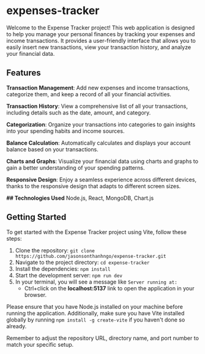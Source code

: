 # expenses-tracker
Welcome to the Expense Tracker project! This web application is designed to help you manage your personal finances by tracking your expenses and income transactions. It provides a user-friendly interface that allows you to easily insert new transactions, view your transaction history, and analyze your financial data.

## Features

**Transaction Management**: Add new expenses and income transactions, categorize them, and keep a record of all your financial activities.

**Transaction History**: View a comprehensive list of all your transactions, including details such as the date, amount, and category.

**Categorization**: Organize your transactions into categories to gain insights into your spending habits and income sources.

**Balance Calculation**: Automatically calculates and displays your account balance based on your transactions.

**Charts and Graphs**: Visualize your financial data using charts and graphs to gain a better understanding of your spending patterns.

**Responsive Design**: Enjoy a seamless experience across different devices, thanks to the responsive design that adapts to different screen sizes.

**## Technologies Used**
Node.js, React, MongoDB, Chart.js

## Getting Started

To get started with the Expense Tracker project using Vite, follow these steps:

1. Clone the repository: `git clone https://github.com/jasonsonthanhngo/expense-tracker.git`
2. Navigate to the project directory: `cd expense-tracker`
3. Install the dependencies: `npm install`
4. Start the development server: `npm run dev`
5. In your terminal, you will see a message like `Server running at:`
   - Ctrl+click on the **localhost:5137** link to open the application in your browser.

Please ensure that you have Node.js installed on your machine before running the application. Additionally, make sure you have Vite installed globally by running `npm install -g create-vite` if you haven't done so already.

Remember to adjust the repository URL, directory name, and port number to match your specific setup.

